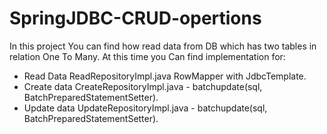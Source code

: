 # SpringJDBC-CRUD-opertions
In this project You can find how read data from DB which has two tables in relation One To Many.
 At this time you Can find implementation for:
  - Read Data ReadRepositoryImpl.java RowMapper with JdbcTemplate.
  - Create data CreateRepositoryImpl.java - batchupdate(sql, BatchPreparedStatementSetter).
  - Update data UpdateRepositoryImpl.java -  batchupdate(sql, BatchPreparedStatementSetter).

